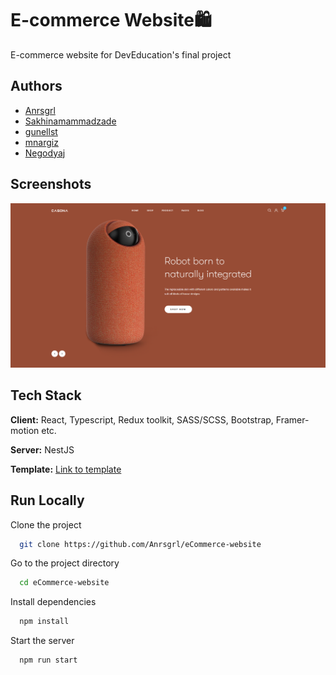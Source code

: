 
# E-commerce Website🛍️

E-commerce website for DevEducation's final project


## Authors

- [Anrsgrl](https://github.com/Anrsgrl)
- [Sakhinamammadzade](https://www.github.com/Sakhinamammadzade)
- [gunellst](https://www.github.com/gunellst)
- [mnargiz](https://www.github.com/mnargiz)
- [Negodyaj](https://www.github.com/Negodyaj)


## Screenshots

![App Screenshot](./client/public/casona-screenshot.png)


## Tech Stack

**Client:** React, Typescript, Redux toolkit, SASS/SCSS, Bootstrap, Framer-motion etc.

**Server:** NestJS

**Template:** [Link to template](https://casona.familab.net/?header_style=header_1)


## Run Locally

Clone the project

```bash
  git clone https://github.com/Anrsgrl/eCommerce-website
```

Go to the project directory

```bash
  cd eCommerce-website
```

Install dependencies

```bash
  npm install
```

Start the server

```bash
  npm run start
```

